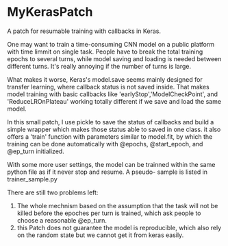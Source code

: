 # MyKerasPatch
A patch for resumable training with callbacks in Keras.<br>

One may want to train a time-consuming CNN model on a public platform with time limmit on single task. People have to break the
total training epochs to several turns, while model saving and loading is needed between different turns. It's really annoying 
if the number of turns is large. <br>

What makes it worse, Keras's model.save seems mainly designed for transfer learning, where callback status is not saved 
inside. That makes model training with basic callbacks like 'earlyStop','ModelCheckPoint', and 'ReduceLROnPlateau' working 
totally different if we save and load the same model. <br>

In this small patch, I use pickle to save the status of callbacks and build a simple wrapper which makes those status able to 
saved in one class. it also offers a 'train' function with parameters similar to model.fit, by which the training can be done 
automatically with @epochs, @start_epoch, and @ep_turn initialized. <br>

With some more user settings, the model can be trainned within the same python file as if it never stop and resume. A pseudo-
sample is listed in trainer_sample.py <br>


There are still two problems left: <br>
1. The whole mechnism based on the assumption that the task will not be killed before the epoches per turn is trained, which ask 
people to choose a reasonable @ep_turn. <br>
2. this Patch does not guarantee the model is reproducible, which also rely on the random state but we cannot get it from keras
easily. <br>
